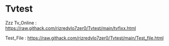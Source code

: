 # Tvtest
Zzz
Tv_Online : https://raw.githack.com/rizredvlo7zer0/Tvtest/main/tvfixx.html

Test_File : https://raw.githack.com/rizredvlo7zer0/Tvtest/main/Test_file.html
